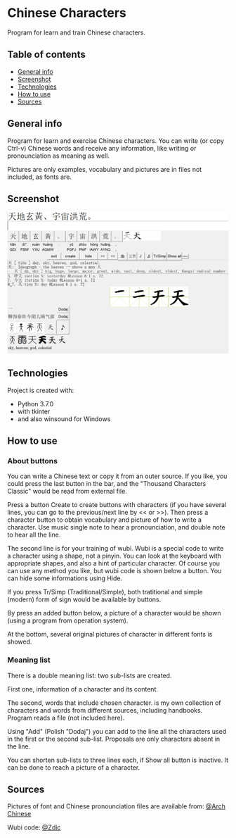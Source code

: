 # Chinese Characters
Program for learn and train Chinese characters.
## Table of contents
* [General info](#general-info)
* [Screenshot](#Screenshot)
* [Technologies](#technologies)
* [How to use](#How-to-use)
* [Sources](#Sources)

## General info
Program for learn and exercise Chinese characters. You can write (or copy Ctrl-v) 
Chinese words and receive any information, like writing or pronounciation as meaning as well.

Pictures are only examples, vocabulary and pictures are in files not included, as fonts are.
	
## Screenshot
![Screenshot](./Images_git/Image_screen.png)

## Technologies
Project is created with:
* Python 3.7.0
* with tkinter
* and also winsound for Windows

## How to use
### About buttons
You can write a Chinese text or copy it from an outer source. If you like, you could press
the last button in the bar, and the "Thousand Characters Classic" would be read from 
external file. 

Press a button Create to create buttons with characters (if you have several lines, you can go
to the previous/next line by << or >>). Then press a character button to obtain vocabulary and
picture of how to write a character. Use music single note to hear a pronounciation, and double note
to hear all the line.

The second line is for your training of wubi. Wubi is a special code to write a character using 
a shape, not a pinyin. You can look at the keyboard with appropriate shapes, and also a hint 
of particular character. 
Of course you can use any method you like, but wubi code is shown below 
a button. You can hide some informations using Hide. 

If you press Tr/Simp (Traditional/Simple), both tratitional and simple (modern) form of sign
would be available by buttons.

By press an added button below, a picture of a character would be shown (using 
a program from operation system).

At the bottom, several original pictures of character in different fonts is showed.

### Meaning list
There is a double meaning list: two sub-lists are created.

First one, information of a character and its content. 

The second, words that include chosen character. is my own collection of characters and words from different sources, 
including handbooks. Program reads a file (not included here).

Using "Add" (Polish "Dodaj") you can add to the line all the characters used in the first or the 
second sub-list. Proposals are only characters absent in the line.

You can shorten sub-lists to three lines each, if Show all button is inactive. It can be done
to reach a picture of a character.

## Sources
Pictures of font and Chinese pronounciation files are available 
from: [@Arch Chinese](http://www.archchinese.com/chinese_english_dictionary.html)

Wubi code: [@Zdic](http://www.zdic.net)


